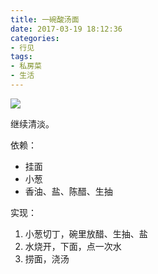```yaml
---
title: 一碗酸汤面
date: 2017-03-19 18:12:36
categories:
- 行见
tags:
- 私房菜
- 生活
---
```


![](https://ww4.sinaimg.cn/large/006tNc79ly1fdsballmi5j30sg0sgdnh.jpg)

继续清淡。

依赖：

- 挂面
- 小葱
- 香油、盐、陈醋、生抽

实现：

1. 小葱切丁，碗里放醋、生抽、盐
1. 水烧开，下面，点一次水
1. 捞面，浇汤

